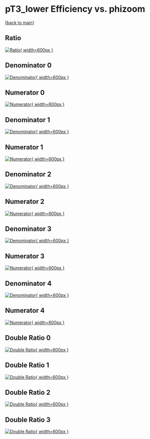 # pT3_lower Efficiency vs. phizoom

[[back to main](./)]



## Ratio

[![Ratio](../mtv/var/pT3_lower_vtr_0_0_eff_phizoom.png){ width=600px }](../mtv/var/pT3_lower_vtr_0_0_eff_phizoom.pdf)

## Denominator 0

[![Denominator](../mtv/den/pT3_lower_vtr_0_0_eff_phizoom_den0.png){ width=600px }](../mtv/den/pT3_lower_vtr_0_0_eff_phizoom_den0.pdf)

## Numerator 0

[![Numerator](../mtv/num/pT3_lower_vtr_0_0_eff_phizoom_num0.png){ width=600px }](../mtv/num/pT3_lower_vtr_0_0_eff_phizoom_num0.pdf)

## Denominator 1

[![Denominator](../mtv/den/pT3_lower_vtr_0_0_eff_phizoom_den1.png){ width=600px }](../mtv/den/pT3_lower_vtr_0_0_eff_phizoom_den1.pdf)

## Numerator 1

[![Numerator](../mtv/num/pT3_lower_vtr_0_0_eff_phizoom_num1.png){ width=600px }](../mtv/num/pT3_lower_vtr_0_0_eff_phizoom_num1.pdf)

## Denominator 2

[![Denominator](../mtv/den/pT3_lower_vtr_0_0_eff_phizoom_den2.png){ width=600px }](../mtv/den/pT3_lower_vtr_0_0_eff_phizoom_den2.pdf)

## Numerator 2

[![Numerator](../mtv/num/pT3_lower_vtr_0_0_eff_phizoom_num2.png){ width=600px }](../mtv/num/pT3_lower_vtr_0_0_eff_phizoom_num2.pdf)

## Denominator 3

[![Denominator](../mtv/den/pT3_lower_vtr_0_0_eff_phizoom_den3.png){ width=600px }](../mtv/den/pT3_lower_vtr_0_0_eff_phizoom_den3.pdf)

## Numerator 3

[![Numerator](../mtv/num/pT3_lower_vtr_0_0_eff_phizoom_num3.png){ width=600px }](../mtv/num/pT3_lower_vtr_0_0_eff_phizoom_num3.pdf)

## Denominator 4

[![Denominator](../mtv/den/pT3_lower_vtr_0_0_eff_phizoom_den4.png){ width=600px }](../mtv/den/pT3_lower_vtr_0_0_eff_phizoom_den4.pdf)

## Numerator 4

[![Numerator](../mtv/num/pT3_lower_vtr_0_0_eff_phizoom_num4.png){ width=600px }](../mtv/num/pT3_lower_vtr_0_0_eff_phizoom_num4.pdf)

## Double Ratio 0

[![Double Ratio](../mtv/ratio/pT3_lower_vtr_0_0_eff_phizoom_ratio0.png){ width=600px }](../mtv/ratio/pT3_lower_vtr_0_0_eff_phizoom_ratio0.pdf)

## Double Ratio 1

[![Double Ratio](../mtv/ratio/pT3_lower_vtr_0_0_eff_phizoom_ratio1.png){ width=600px }](../mtv/ratio/pT3_lower_vtr_0_0_eff_phizoom_ratio1.pdf)

## Double Ratio 2

[![Double Ratio](../mtv/ratio/pT3_lower_vtr_0_0_eff_phizoom_ratio2.png){ width=600px }](../mtv/ratio/pT3_lower_vtr_0_0_eff_phizoom_ratio2.pdf)

## Double Ratio 3

[![Double Ratio](../mtv/ratio/pT3_lower_vtr_0_0_eff_phizoom_ratio3.png){ width=600px }](../mtv/ratio/pT3_lower_vtr_0_0_eff_phizoom_ratio3.pdf)

